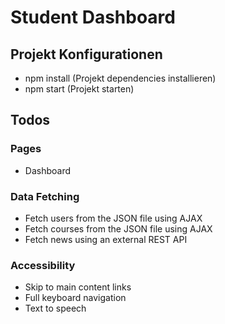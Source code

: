 # Student Dashboard

## Projekt Konfigurationen

- npm install (Projekt dependencies installieren)
- npm start (Projekt starten)

## Todos

### Pages

- Dashboard

### Data Fetching

- Fetch users from the JSON file using AJAX
- Fetch courses from the JSON file using AJAX
- Fetch news using an external REST API

### Accessibility

- Skip to main content links
- Full keyboard navigation
- Text to speech

